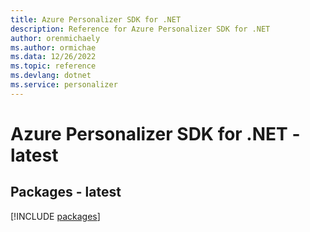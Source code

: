 ```yaml
---
title: Azure Personalizer SDK for .NET
description: Reference for Azure Personalizer SDK for .NET
author: orenmichaely
ms.author: ormichae
ms.data: 12/26/2022
ms.topic: reference
ms.devlang: dotnet
ms.service: personalizer
---
```

# Azure Personalizer SDK for .NET - latest
## Packages - latest
[!INCLUDE [packages](personalizer-index.md)]